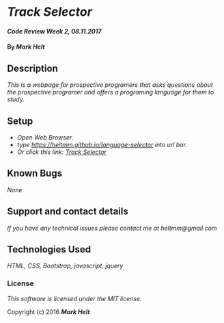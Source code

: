 # _Track Selector_

#### _Code Review Week 2, 08.11.2017_

#### By _**Mark Helt**_

## Description

_This is a webpage for prospective programers that asks questions about the prospective programer and offers a programing language for them to study._

## Setup

* _Open Web Browser._
* _type https://heltmm.github.io/language-selector into url bar._
* _Or click this link: [Track Selector](https://heltmm.github.io/language-selector)_

## Known Bugs

_None_

## Support and contact details

_If you have any technical issues please contact me at_
_heltmm@gmail.com_

## Technologies Used

_HTML, CSS, Bootstrap, javascript, jquery_

### License

*This software is licensed under the MIT license.*

Copyright (c) 2016 **_Mark Helt_**
